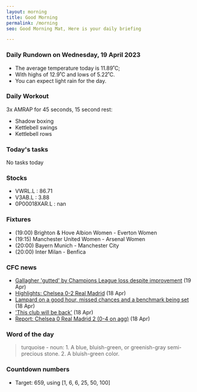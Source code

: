 ```yaml
---
layout: morning
title: Good Morning
permalink: /morning
seo: Good Morning Mat, Here is your daily briefing

---
```


<!-- weather_marker starts -->
### Daily Rundown on Wednesday, 19 April 2023

- The average temperature today is 11.89˚C;
- With highs of 12.9˚C and lows of 5.22˚C.
- You can expect light rain for the day.

<!-- weather_marker ends -->

### Daily Workout
<!-- workout_marker starts -->
3x AMRAP for 45 seconds, 15 second rest:

- Shadow boxing
- Kettlebell swings
- Kettlebell rows

<!-- workout_marker ends -->

### Today's tasks
<!-- task_marker starts -->
No tasks today
<!-- task_marker ends -->

### Stocks

<!-- stocks_marker starts -->

- VWRL.L : 86.71
- V3AB.L : 3.88
- 0P00018XAR.L : nan

<!-- stocks_marker ends -->

### Fixtures

<!-- sports_marker starts -->

<ul>
<li>(19:00) Brighton & Hove Albion Women - Everton Women</li>
<li>(19:15) Manchester United Women - Arsenal Women</li>
<li>(20:00) Bayern Munich - Manchester City</li>
<li>(20:00) Inter Milan - Benfica</li>
</ul>

<!-- sports_marker ends -->

### CFC news

<!-- cfc_marker starts -->
- [Gallagher 'gutted' by Champions League loss despite improvement](https://chelseafc.com/en/news/article/gallagher-gutted-by-champions-league-loss-despite-improvement) (19 Apr)
- [Highlights: Chelsea 0-2 Real Madrid](https://chelseafc.com/en/video/chelsea-v-real-madrid-0-2-or-highlights-or-champions-league) (18 Apr)
- [Lampard on a good hour, missed chances and a benchmark being set](https://chelseafc.com/en/news/article/lampard-on-a-good-hour-missed-chances-and-a-benchmark-being-set) (18 Apr)
- ['This club will be back'](https://chelseafc.com/en/video/this-club-will-be-back) (18 Apr)
- [Report: Chelsea 0 Real Madrid 2 (0-4 on agg)](https://chelseafc.com/en/news/article/report-chelsea-0-real-madrid-2-0-4-on-agg) (18 Apr)

<!-- cfc_marker ends -->

### Word of the day
<!-- word_marker starts -->

 > turquoise - noun: 1. A blue, bluish-green, or greenish-gray semi-precious stone. 2. A bluish-green color.

<!-- word_marker ends -->

### Countdown numbers
<!-- game_marker starts -->

- Target: 659, using [1, 6, 6, 25, 50, 100]

<!-- game_marker ends -->
